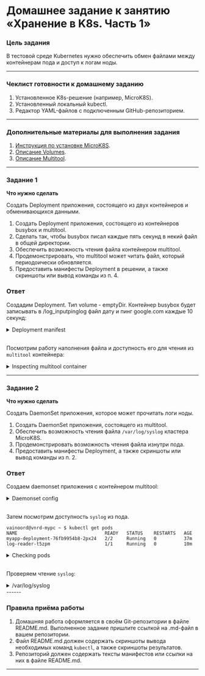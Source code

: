 # Домашнее задание к занятию «Хранение в K8s. Часть 1»

### Цель задания

В тестовой среде Kubernetes нужно обеспечить обмен файлами между контейнерам пода и доступ к логам ноды.

------

### Чеклист готовности к домашнему заданию

1. Установленное K8s-решение (например, MicroK8S).
2. Установленный локальный kubectl.
3. Редактор YAML-файлов с подключенным GitHub-репозиторием.

------

### Дополнительные материалы для выполнения задания

1. [Инструкция по установке MicroK8S](https://microk8s.io/docs/getting-started).
2. [Описание Volumes](https://kubernetes.io/docs/concepts/storage/volumes/).
3. [Описание Multitool](https://github.com/wbitt/Network-MultiTool).

------

### Задание 1 

**Что нужно сделать**

Создать Deployment приложения, состоящего из двух контейнеров и обменивающихся данными.

1. Создать Deployment приложения, состоящего из контейнеров busybox и multitool.
2. Сделать так, чтобы busybox писал каждые пять секунд в некий файл в общей директории.
3. Обеспечить возможность чтения файла контейнером multitool.
4. Продемонстрировать, что multitool может читать файл, который периодоически обновляется.
5. Предоставить манифесты Deployment в решении, а также скриншоты или вывод команды из п. 4.

### Ответ

Создадим Deployment. Тип volume - emptyDir. Контейнер busybox будет записывать в /log_inputpinglog файл дату и пинг google.com каждые 10 секунд:

<details>
<summary>Deployment manifest</summary>

```yaml
apiVersion: apps/v1
kind: Deployment
metadata:
  name: myapp-deployment
  namespace: ns-homework
  labels:
    app: myapp-testvolume
spec:
  replicas: 1
  selector:
    matchLabels:
      app: myapp-testvolume
  template:
    metadata:
      labels:
        app: myapp-testvolume
    spec:
      containers:
      - name: busybox
        image: busybox:stable
        resources:
          requests:
            memory: "64Mi"
            cpu: "125m"
          limits:
            memory: "128Mi"
            cpu: "250m"
        command: ['sh', '-c', "sleep 10; while true; do (echo '====================================='; date; ping -c 3 google.com) >> /log_output/pinglog; sleep 10; done"]
        volumeMounts:
          - name: log-volume
            # mount volume in / for log collecting
            mountPath: /log_output
      - name: multitool
        image: wbitt/network-multitool:latest
        resources:
          requests:
            memory: "64Mi"
            cpu: "125m"
          limits:
            memory: "128Mi"
            cpu: "250m"
        env:
          - name: HTTP_PORT
            value: "80"
          - name: HTTPS_PORT
            value: "443"
        ports:
        - containerPort: 80
        - containerPort: 443
        volumeMounts:
          - name: log-volume
            mountPath: /log_input
      volumes:
      - name: log-volume
        emptyDir: {}

```

</details>

\
Посмотрим работу наполнения файла и доступность его для чтения из `multitool` контейнера:

<details>
<summary>Inspecting multitool container</summary>

```shell
vainoord@vnrd-mypc netology_micros $ kubectl get pods                                                            
NAME                                READY   STATUS    RESTARTS   AGE
myapp-deployment-76fb9954b8-2px24   2/2     Running   0          13m

vainoord@vnrd-mypc netology_micros $ kubectl exec -it myapp-deployment-76fb9954b8-2px24 -c multitool -- /bin/bash

bash-5.1# ls -la /log_input/
total 44
drwxrwxrwx    2 root     root          4096 Jun 18 09:37 .
drwxr-xr-x    1 root     root          4096 Jun 18 09:37 ..
-rw-r--r--    1 root     root         30776 Jun 18 09:51 pinglog

bash-5.1# tail -20 /log_input/pinglog 
=====================================
Sun Jun 18 09:52:30 UTC 2023
PING google.com (142.251.1.113): 56 data bytes
64 bytes from 142.251.1.113: seq=0 ttl=60 time=28.468 ms
64 bytes from 142.251.1.113: seq=1 ttl=60 time=28.399 ms
64 bytes from 142.251.1.113: seq=2 ttl=60 time=28.717 ms

--- google.com ping statistics ---
3 packets transmitted, 3 packets received, 0% packet loss
round-trip min/avg/max = 28.399/28.528/28.717 ms
=====================================
Sun Jun 18 09:52:42 UTC 2023
PING google.com (142.251.1.102): 56 data bytes
64 bytes from 142.251.1.102: seq=0 ttl=60 time=23.282 ms
64 bytes from 142.251.1.102: seq=1 ttl=60 time=23.246 ms
64 bytes from 142.251.1.102: seq=2 ttl=60 time=23.408 ms

--- google.com ping statistics ---
3 packets transmitted, 3 packets received, 0% packet loss
round-trip min/avg/max = 23.246/23.312/23.408 ms
```

</details>

------

### Задание 2

**Что нужно сделать**

Создать DaemonSet приложения, которое может прочитать логи ноды.

1. Создать DaemonSet приложения, состоящего из multitool.
2. Обеспечить возможность чтения файла `/var/log/syslog` кластера MicroK8S.
3. Продемонстрировать возможность чтения файла изнутри пода.
4. Предоставить манифесты Deployment, а также скриншоты или вывод команды из п. 2.

### Ответ

Создаем daemonset приложения с контейнером multitool:

<details>
<summary>Daemonset config</summary>

```yaml
apiVersion: apps/v1
kind: DaemonSet
metadata:
  name: log-reader
  namespace: ns-homework
  labels:
    app: log-reader
spec:
  selector:
    matchLabels:
      app: log-reader
  template:
    metadata:
      labels:
        app: log-reader
    spec:
      containers:
      - name: multitool
        image: wbitt/network-multitool:latest
        resources:
          requests:
            memory: "64Mi"
            cpu: "125m"
          limits:
            memory: "128Mi"
            cpu: "250m"
        env:
          - name: HTTP_PORT
            value: "80"
          - name: HTTPS_PORT
            value: "443"
        ports:
        - containerPort: 80
        - containerPort: 443
        volumeMounts:
        - name: dir-syslog
          # standard logs location directory
          mountPath: /var/log
      volumes:
      - name: dir-syslog
        hostPath:
          path: /var/log
          type: ""
```

</details>

\
Затем посмотрим доступность `syslog` из пода.

```shel
vainoord@vnrd-mypc ~ $ kubectl get pods
NAME                                READY   STATUS    RESTARTS   AGE
myapp-deployment-76fb9954b8-2px24   2/2     Running   0          37m
log-reader-t5zpm                    1/1     Running   0          10m
```

<details>
<summary>Checking pods</summary>

```shell 
vainoord@vnrd-mypc netology_micros $ kubectl exec -it myapp-deployment-76fb9954b8-2px24 -c multitool -- /bin/bash

bash-5.1# ls -la /var/log
total 20
drwxr-xr-x    1 root     root          4096 Dec 19  2021 .
drwxr-xr-x    1 root     root          4096 Dec 19  2021 ..
drwxr-xr-x    1 nginx    nginx         4096 Jun 18 09:37 nginx
```

```shell
vainoord@vnrd-mypc netology_micros $ kubectl exec -it log-reader-t5zpm -c multitool -- /bin/bash

bash-5.1# ls -la /var/log/
total 22744
drwxrwxr-x   12 root     113           4096 Jun 18 09:13 .
drwxr-xr-x    1 root     root          4096 Dec 19  2021 ..
-rw-r--r--    1 root     root             0 Jun 16 14:49 alternatives.log
-rw-r--r--    1 root     root          6676 Jun 15 21:27 alternatives.log.1
-rw-r--r--    1 root     root           436 May 17 20:09 alternatives.log.2.gz
drwxr-xr-x    2 root     root          4096 Jun 15 21:27 apt
-rw-r-----    1 107      adm           2036 Jun 18 10:02 auth.log
-rw-r-----    1 107      adm         247171 Jun 18 09:13 auth.log.1
-rw-r-----    1 107      adm          79125 Jun 11 21:00 auth.log.2.gz
-rw-r-----    1 107      adm            514 Jun  4 16:36 auth.log.3.gz
-rw-r-----    1 107      adm           5570 May 28 16:48 auth.log.4.gz
-rw-rw----    1 root     43          660480 Jun 18 09:22 btmp
-rw-rw----    1 root     43          190080 May 22 14:39 btmp.1
drwxr-xr-x    3 root     root          4096 Apr 15 10:41 calico
-rw-r-----    1 root     adm         153919 Jun 18 09:14 cloud-init-output.log
-rw-r-----    1 107      adm        6133673 Jun 18 09:14 cloud-init.log
drwxr-xr-x    2 root     root         12288 Jun 18 10:04 containers
drwxr-xr-x    2 root     root          4096 Apr 18  2022 dist-upgrade
-rw-r-----    1 root     adm          77044 Jun 18 09:13 dmesg
-rw-r-----    1 root     adm          78061 Jun 16 16:44 dmesg.0
-rw-r-----    1 root     adm          18666 Jun 16 14:49 dmesg.1.gz
-rw-r-----    1 root     adm          18497 Jun 15 21:05 dmesg.2.gz
-rw-r-----    1 root     adm          18453 Jun 14 15:12 dmesg.3.gz
-rw-r-----    1 root     adm          18713 Jun 12 11:24 dmesg.4.gz
-rw-r--r--    1 root     root         31917 Jun 15 21:27 dpkg.log
-rw-r--r--    1 root     root         32520 May 24 08:46 dpkg.log.1
-rw-r--r--    1 root     root           574 Apr 15 10:41 dpkg.log.2.gz
drwxr-x---    3 root     adm           4096 Apr  7 16:31 installer
drwxr-sr-x    4 root     nginx         4096 Apr 15 10:31 journal
-rw-r-----    1 107      adm           5611 Jun 18 10:04 kern.log
-rw-r-----    1 107      adm         723672 Jun 18 09:13 kern.log.1
-rw-r-----    1 107      adm         331065 Jun 11 21:00 kern.log.2.gz
-rw-r-----    1 107      adm          18651 Jun  4 16:36 kern.log.3.gz
-rw-r-----    1 107      adm         201419 May 28 16:48 kern.log.4.gz
drwxr-xr-x    2 111      117           4096 Apr 15 10:33 landscape
-rw-rw-r--    1 root     43          292292 Jun 14 15:14 lastlog
drwxr-xr-x   11 root     root          4096 Jun 18 10:04 pods
drwx------    2 root     root          4096 Apr 21  2022 private
-rw-r-----    1 107      adm        1273013 Jun 18 10:05 syslog
-rw-r-----    1 107      adm        8689136 Jun 18 09:13 syslog.1
-rw-r-----    1 107      adm        2493285 Jun 11 21:00 syslog.2.gz
-rw-r-----    1 107      adm          87312 Jun  4 16:36 syslog.3.gz
-rw-r-----    1 107      adm        1314736 May 28 16:48 syslog.4.gz
-rw-r--r--    1 root     root          3822 Jun 18 09:31 ubuntu-advantage-timer.log
-rw-r--r--    1 root     root          1911 May 24 08:46 ubuntu-advantage-timer.log.1
-rw-r--r--    1 root     root           213 Apr 17 05:41 ubuntu-advantage-timer.log.2.gz
-rw-r--r--    1 root     root          3759 Jun 12 14:43 ubuntu-advantage.log
-rw-r--r--    1 root     root          3328 May 24 09:20 ubuntu-advantage.log.1
-rw-r--r--    1 root     root           710 Apr 16 16:12 ubuntu-advantage.log.2.gz
drwxr-x---    2 root     adm           4096 Jun  4 16:36 unattended-upgrades
-rw-rw-r--    1 root     43          181632 Jun 18 09:14 wtmp
```
</details>

\
Проверяем чтение `syslog`:

<details>
<summary>/var/log/syslog</summary>

```shell
bash-5.1# tail -15 /var/log/syslog
Jun 18 10:05:51 ubuntu-mk8s microk8s.daemon-kubelite[1341]: Trace[1329737242]: [605.913464ms] [605.913464ms] END
Jun 18 10:05:53 ubuntu-mk8s systemd[1]: run-containerd-runc-k8s.io-bdcbdf8f5e5aa3fec43d44a2487f475a8679ffaac03c796333092151d339fa5c-runc.s0xUF3.mount: Deactivated successfully.
Jun 18 10:05:56 ubuntu-mk8s systemd[1]: run-containerd-runc-k8s.io-8908b28957140cc2cc312622d77f06ac67e7a1ab2f756667a8e3673303e6e757-runc.dDMkRK.mount: Deactivated successfully.
Jun 18 10:05:59 ubuntu-mk8s systemd[1]: run-containerd-runc-k8s.io-bdcbdf8f5e5aa3fec43d44a2487f475a8679ffaac03c796333092151d339fa5c-runc.JY1EwK.mount: Deactivated successfully.
Jun 18 10:06:06 ubuntu-mk8s systemd[1]: run-containerd-runc-k8s.io-8908b28957140cc2cc312622d77f06ac67e7a1ab2f756667a8e3673303e6e757-runc.dvTYr6.mount: Deactivated successfully.
Jun 18 10:06:09 ubuntu-mk8s systemd[1]: run-containerd-runc-k8s.io-bdcbdf8f5e5aa3fec43d44a2487f475a8679ffaac03c796333092151d339fa5c-runc.Lmazr6.mount: Deactivated successfully.
Jun 18 10:06:10 ubuntu-mk8s systemd[1]: run-containerd-runc-k8s.io-8908b28957140cc2cc312622d77f06ac67e7a1ab2f756667a8e3673303e6e757-runc.Stx1G7.mount: Deactivated successfully.
Jun 18 10:06:13 ubuntu-mk8s systemd[1]: run-containerd-runc-k8s.io-bdcbdf8f5e5aa3fec43d44a2487f475a8679ffaac03c796333092151d339fa5c-runc.uVfZ5R.mount: Deactivated successfully.
Jun 18 10:06:16 ubuntu-mk8s microk8s.daemon-kubelite[1341]: I0618 10:06:16.435343    1341 trace.go:219] Trace[1702764968]: "Update" accept:application/vnd.kubernetes.protobuf,application/json,audit-id:f8d54f7b-990f-401c-8a36-97bb5c7b56e2,client:127.0.0.1,protocol:HTTP/2.0,resource:leases,scope:resource,url:/apis/coordination.k8s.io/v1/namespaces/kube-node-lease/leases/ubuntu-mk8s,user-agent:kubelite/v1.26.5 (linux/amd64) kubernetes/890a139,verb:PUT (18-Jun-2023 10:06:14.900) (total time: 1535ms):
Jun 18 10:06:16 ubuntu-mk8s microk8s.daemon-kubelite[1341]: Trace[1702764968]: ["GuaranteedUpdate etcd3" audit-id:f8d54f7b-990f-401c-8a36-97bb5c7b56e2,key:/leases/kube-node-lease/ubuntu-mk8s,type:*coordination.Lease,resource:leases.coordination.k8s.io 1535ms (10:06:14.900)
Jun 18 10:06:16 ubuntu-mk8s microk8s.daemon-kubelite[1341]: Trace[1702764968]:  ---"Txn call completed" 1534ms (10:06:16.435)]
Jun 18 10:06:16 ubuntu-mk8s microk8s.daemon-kubelite[1341]: Trace[1702764968]: [1.535227658s] [1.535227658s] END
Jun 18 10:06:20 ubuntu-mk8s systemd[1]: run-containerd-runc-k8s.io-8908b28957140cc2cc312622d77f06ac67e7a1ab2f756667a8e3673303e6e757-runc.iFPlot.mount: Deactivated successfully.
Jun 18 10:06:23 ubuntu-mk8s systemd[1]: run-containerd-runc-k8s.io-bdcbdf8f5e5aa3fec43d44a2487f475a8679ffaac03c796333092151d339fa5c-runc.5R0Ic7.mount: Deactivated successfully.
Jun 18 10:06:26 ubuntu-mk8s systemd[1]: run-containerd-runc-k8s.io-8908b28957140cc2cc312622d77f06ac67e7a1ab2f756667a8e3673303e6e757-runc.ewIZbO.mount: Deactivated successfully.
```

</details>
------

### Правила приёма работы

1. Домашняя работа оформляется в своём Git-репозитории в файле README.md. Выполненное задание пришлите ссылкой на .md-файл в вашем репозитории.
2. Файл README.md должен содержать скриншоты вывода необходимых команд `kubectl`, а также скриншоты результатов.
3. Репозиторий должен содержать тексты манифестов или ссылки на них в файле README.md.

------